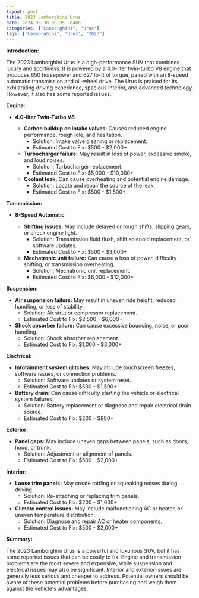 ```yaml
---
layout: post
title: 2023 Lamborghini Urus
date: 2024-03-30 00:35 -0400
categories: ["Lamborghini", "Urus"]
tags: ["Lamborghini", "Urus", "2023"]
---
```

**Introduction:**

The 2023 Lamborghini Urus is a high-performance SUV that combines luxury and sportiness. It is powered by a 4.0-liter twin-turbo V8 engine that produces 650 horsepower and 627 lb-ft of torque, paired with an 8-speed automatic transmission and all-wheel drive. The Urus is praised for its exhilarating driving experience, spacious interior, and advanced technology. However, it also has some reported issues.

**Engine:**

* **4.0-liter Twin-Turbo V8**

  * **Carbon buildup on intake valves:** Causes reduced engine performance, rough idle, and hesitation.
    * Solution: Intake valve cleaning or replacement.
    * Estimated Cost to Fix: $500 - $2,000+
  * **Turbocharger failure:** May result in loss of power, excessive smoke, and loud noises.
    * Solution: Turbocharger replacement.
    * Estimated Cost to Fix: $5,000 - $10,000+
  * **Coolant leak:** Can cause overheating and potential engine damage.
    * Solution: Locate and repair the source of the leak.
    * Estimated Cost to Fix: $500 - $1,500+

**Transmission:**

* **8-Speed Automatic**

  * **Shifting issues:** May include delayed or rough shifts, slipping gears, or check engine light.
    * Solution: Transmission fluid flush, shift solenoid replacement, or software updates.
    * Estimated Cost to Fix: $500 - $3,000+
  * **Mechatronic unit failure:** Can cause a loss of power, difficulty shifting, or transmission overheating.
    * Solution: Mechatronic unit replacement.
    * Estimated Cost to Fix: $6,000 - $12,000+

**Suspension:**

* **Air suspension failure:** May result in uneven ride height, reduced handling, or loss of stability.
    * Solution: Air strut or compressor replacement.
    * Estimated Cost to Fix: $2,500 - $6,000+
* **Shock absorber failure:** Can cause excessive bouncing, noise, or poor handling.
    * Solution: Shock absorber replacement.
    * Estimated Cost to Fix: $1,000 - $3,000+

**Electrical:**

* **Infotainment system glitches:** May include touchscreen freezes, software issues, or connection problems.
    * Solution: Software updates or system reset.
    * Estimated Cost to Fix: $500 - $1,500+
* **Battery drain:** Can cause difficulty starting the vehicle or electrical system failures.
    * Solution: Battery replacement or diagnose and repair electrical drain source.
    * Estimated Cost to Fix: $200 - $800+

**Exterior:**

* **Panel gaps:** May include uneven gaps between panels, such as doors, hood, or trunk.
    * Solution: Adjustment or alignment of panels.
    * Estimated Cost to Fix: $500 - $2,000+

**Interior:**

* **Loose trim panels:** May create rattling or squeaking noises during driving.
    * Solution: Re-attaching or replacing trim panels.
    * Estimated Cost to Fix: $200 - $1,000+
* **Climate control issues:** May include malfunctioning AC or heater, or uneven temperature distribution.
    * Solution: Diagnose and repair AC or heater components.
    * Estimated Cost to Fix: $500 - $3,000+

**Summary:**

The 2023 Lamborghini Urus is a powerful and luxurious SUV, but it has some reported issues that can be costly to fix. Engine and transmission problems are the most severe and expensive, while suspension and electrical issues may also be significant. Interior and exterior issues are generally less serious and cheaper to address. Potential owners should be aware of these potential problems before purchasing and weigh them against the vehicle's advantages.
